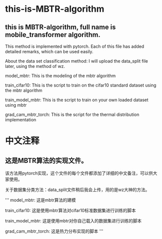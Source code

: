 # this-is-MBTR-algorithm
## this is MBTR-algorithm, full name is mobile_transformer algorithm.

This method is implemented with pytorch. Each of this file has added detailed remarks, which can be used easily.

About the data set classification method: I will upload the data_split file later, using the method of wz.

model_mbtr: This is the modeling of the mbtr algorithm

train_cifar10: This is the script to train on the cifar10 standard dataset using the mbtr algorithm

train_model_mbtr: This is the script to train on your own loaded dataset using mbtr

grad_cam_mbtr_torch: This is the script for the thermal distribution implementation

# 中文注释
## 这是MBTR算法的实现文件。
该方法用pytorch实现，这个文件的每个文件都添加了详细的中文备注，可以供大家使用。

关于数据集分类方法：data_split文件稍后我会上传，用的是wz大神的方法。

'''
model_mbtr: 这是mbtr算法的建模

train_cifar10: 这是使用mbtr算法对cifar10标准数据集进行训练的脚本

train_model_mbtr: 这是使用mbtr对你自己载入的数据集进行训练的脚本

grad_cam_mbtr_torch: 这是热力分布实现的脚本
'''
